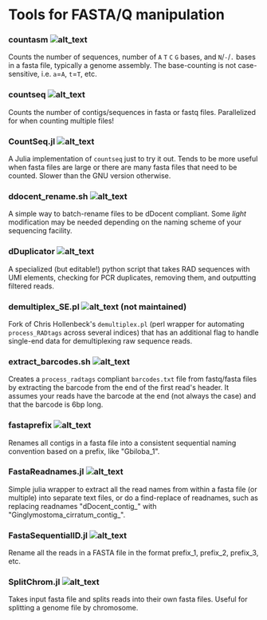 # Tools for FASTA/Q manipulation

### countasm ![alt_text](https://img.shields.io/badge/bash-lightgrey.svg?logo=gnu%20bash&logoColor=white)
Counts the number of sequences, number of `A` `T` `C` `G` bases, and `N`/`-`/`.` bases in a fasta file, typically a genome assembly. The base-counting is not case-sensitive, i.e. `a`=`A`, `t`=`T`, etc.

### countseq ![alt_text](https://img.shields.io/badge/bash-lightgrey.svg?logo=gnu%20bash&logoColor=white)
Counts the number of contigs/sequences in fasta or fastq files. Parallelized for when counting multiple files!

### CountSeq.jl ![alt_text](https://img.shields.io/badge/julia-blue.svg?logo=julia&logoColor=white)
A Julia implementation of `countseq` just to try it out. Tends to be more useful when fasta files are large or there are many fasta files that need to be counted. Slower than the GNU version otherwise.

### ddocent_rename.sh ![alt_text](https://img.shields.io/badge/bash-lightgrey.svg?logo=gnu%20bash&logoColor=white)
A simple way to batch-rename files to be dDocent compliant. Some _light_ modification may be needed depending on the naming scheme of your sequencing facility.

### dDuplicator ![alt_text](https://img.shields.io/badge/python-green.svg?logo=python&logoColor=white)
A specialized (but editable!) python script that takes RAD sequences with UMI elements, checking for PCR duplicates, removing them, and outputting filtered reads.

### demultiplex_SE.pl ![alt_text](https://img.shields.io/badge/perl-yellow.svg?logo=perl&logoColor=white) (not maintained)
Fork of Chris Hollenbeck's `demultiplex.pl` (perl wrapper for automating `process_RADtags` across several indices) that has an additional flag to handle single-end data for demultiplexing raw sequence reads. 

### extract_barcodes.sh ![alt_text](https://img.shields.io/badge/bash-lightgrey.svg?logo=gnu%20bash&logoColor=white)
Creates a `process_radtags` compliant `barcodes.txt` file from fastq/fasta files by extracting the barcode from the end of the first read's header. 
It assumes your reads have the barcode at the end (not always the case) and that the barcode is 6bp long. 

### fastaprefix ![alt_text](https://img.shields.io/badge/bash-lightgrey.svg?logo=gnu%20bash&logoColor=white)
Renames all contigs in a fasta file into a consistent sequential naming convention based on a prefix, like "Gbiloba_1".

### FastaReadnames.jl ![alt_text](https://img.shields.io/badge/julia-blue.svg?logo=julia&logoColor=white)
Simple julia wrapper to extract all the read names from within a fasta file (or multiple) into separate text files, or do a find-replace of readnames, such as replacing readnames "dDocent_contig_" with "Ginglymostoma_cirratum_contig_".

### FastaSequentialID.jl ![alt_text](https://img.shields.io/badge/julia-blue.svg?logo=julia&logoColor=white)
Rename all the reads in a FASTA file in the format prefix_1, prefix_2, prefix_3, etc.

### SplitChrom.jl ![alt_text](https://img.shields.io/badge/julia-blue.svg?logo=julia&logoColor=white)
Takes input fasta file and splits reads into their own fasta files. Useful for splitting a genome file by chromosome. 
